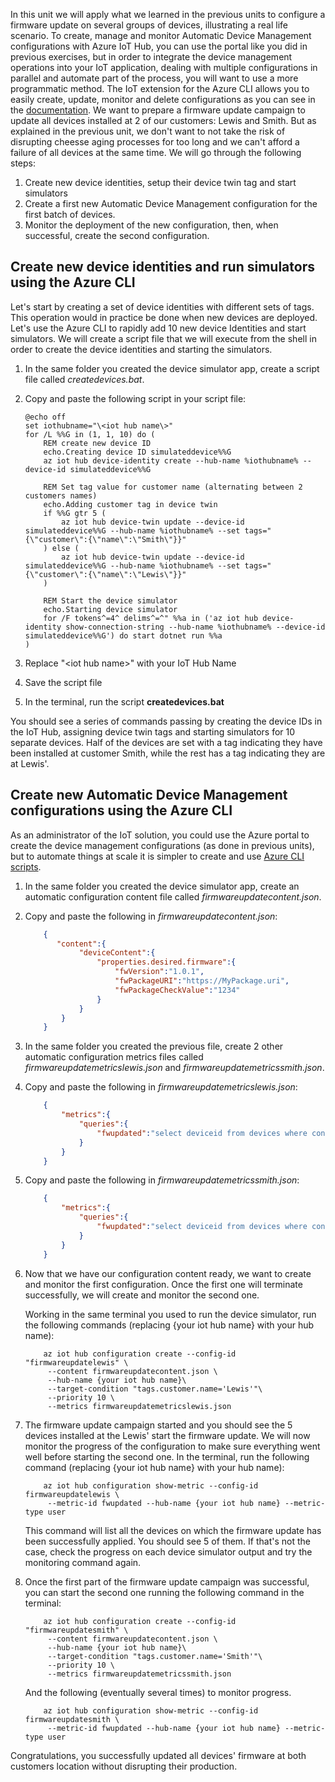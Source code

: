 In this unit we will apply what we learned in the previous units to configure a firmware update on several groups of devices, illustrating a real life scenario.
To create, manage and monitor Automatic Device Management configurations with Azure IoT Hub, you can use the portal like you did in previous exercises, but in order to integrate the device management operations into your IoT application, dealing with multiple configurations in parallel and automate part of the process, you will want to use a more programmatic method. The IoT extension for the Azure CLI allows you to easily create, update, monitor and delete configurations as you can see in the [documentation](https://docs.microsoft.com/azure/iot-hub/iot-hub-automatic-device-management-cli).
We want to prepare a firmware update campaign to update all devices installed at 2 of our customers: Lewis and Smith. But as explained in the previous unit, we don't want to not take the risk of disrupting cheesse aging processes for too long and we can't afford a failure of all devices at the same time.
We will go through the following steps:

1. Create new device identities, setup their device twin tag and start simulators
1. Create a first new Automatic Device Management configuration for the first batch of devices.
1. Monitor the deployment of the new configuration, then, when successful, create the second configuration.

## Create new device identities and run simulators using the Azure CLI

Let's start by creating a set of device identities with different sets of tags. This operation would in practice be done when new devices are deployed. Let's use the Azure CLI to rapidly add 10 new device Identities and start simulators.
We will create a script file that we will execute from the shell in order to create the device identities and starting the simulators.

1. In the same folder you created the device simulator app, create a script file called *createdevices.bat*.

1. Copy and paste the following script in your script file:

    ``` CMD
    @echo off
    set iothubname="\<iot hub name\>"
    for /L %%G in (1, 1, 10) do (    
        REM create new device ID
        echo.Creating device ID simulateddevice%%G
        az iot hub device-identity create --hub-name %iothubname% --device-id simulateddevice%%G
    
        REM Set tag value for customer name (alternating between 2 customers names)
        echo.Adding customer tag in device twin
        if %%G gtr 5 (
            az iot hub device-twin update --device-id simulateddevice%%G --hub-name %iothubname% --set tags="{\"customer\":{\"name\":\"Smith\"}}"
        ) else (
            az iot hub device-twin update --device-id simulateddevice%%G --hub-name %iothubname% --set tags="{\"customer\":{\"name\":\"Lewis\"}}"
        )
    
        REM Start the device simulator
        echo.Starting device simulator
        for /F tokens^=4^ delims^=^" %%a in ('az iot hub device-identity show-connection-string --hub-name %iothubname% --device-id simulateddevice%%G') do start dotnet run %%a
    )
    ```
1. Replace "\<iot hub name\>" with your IoT Hub Name
1. Save the script file
1. In the terminal, run the script **createdevices.bat**

You should see a series of commands passing by creating the device IDs in the IoT Hub, assigning device twin tags and starting simulators for 10 separate devices. Half of the devices are set with a tag indicating they have been installed at customer Smith, while the rest has a tag indicating they are at Lewis'.

## Create new Automatic Device Management configurations using the Azure CLI

As an administrator of the IoT solution, you could use the Azure portal to create the device management configurations (as done in previous units), but to automate things at scale it is simpler to create and use [Azure CLI scripts](https://docs.microsoft.com/azure/iot-hub/iot-hub-automatic-device-management-cli).

1. In the same folder you created the device simulator app, create an automatic configuration content file called *firmwareupdatecontent.json*.

1. Copy and paste the following in *firmwareupdatecontent.json*:

    ``` JSON
        {
           "content":{
                "deviceContent":{
                    "properties.desired.firmware":{
                        "fwVersion":"1.0.1",
                        "fwPackageURI":"https://MyPackage.uri",
                        "fwPackageCheckValue":"1234"
                    }
                }
            }
        }
    ```

1. In the same folder you created the previous file, create 2 other automatic configuration metrics files called *firmwareupdatemetricslewis.json* and *firmwareupdatemetricssmith.json*.

1. Copy and paste the following in *firmwareupdatemetricslewis.json*:

    ``` JSON
        {
            "metrics":{
                "queries":{
                    "fwupdated":"select deviceid from devices where configurations.[[firmwareupdatelewis]].status='Applied' and properties.reported.firmware.currentFwVersion='1.0.1'"
                }
            }
        }
    ```

1. Copy and paste the following in *firmwareupdatemetricssmith.json*:

    ``` JSON
        {
            "metrics":{
                "queries":{
                    "fwupdated":"select deviceid from devices where configurations.[[firmwareupdatesmith]].status='Applied' and properties.reported.firmware.currentFwVersion='1.0.1'"
                }
            }
        }
    ```

1. Now that we have our configuration content ready, we want to create and monitor the first configuration. Once the first one will terminate successfully, we will create and monitor the second one.

    Working in the same terminal you used to run the device simulator, run the following commands (replacing {your iot hub name} with your hub name):

    ``` CLI
        az iot hub configuration create --config-id "firmwareupdatelewis" \
         --content firmwareupdatecontent.json \
         --hub-name {your iot hub name}\
         --target-condition "tags.customer.name='Lewis'"\
         --priority 10 \
         --metrics firmwareupdatemetricslewis.json
    ```

1. The firmware update campaign started and you should see the 5 devices installed at the Lewis' start the firmware update. We will now monitor the progress of the configuration to make sure everything went well before starting the second one. In the terminal, run the following command (replacing {your iot hub name} with your hub name):

    ``` CLI
        az iot hub configuration show-metric --config-id firmwareupdatelewis \
         --metric-id fwupdated --hub-name {your iot hub name} --metric-type user 
    ```

    This command will list all the devices on which the firmware update has been successfully applied. You should see 5 of them. If that's not the case, check the progress on each device simulator output and try the monitoring command again.

1. Once the first part of the firmware update campaign was successful, you can start the second one running the following command in the terminal:

    ``` CLI
        az iot hub configuration create --config-id "firmwareupdatesmith" \
         --content firmwareupdatecontent.json \
         --hub-name {your iot hub name}\
         --target-condition "tags.customer.name='Smith'"\
         --priority 10 \
         --metrics firmwareupdatemetricssmith.json
    ```

    And the following (eventually several times) to monitor progress.

    ``` CLI
        az iot hub configuration show-metric --config-id firmwareupdatesmith \
         --metric-id fwupdated --hub-name {your iot hub name} --metric-type user 
    ```

Congratulations, you successfully updated all devices' firmware at both customers location without disrupting their production.